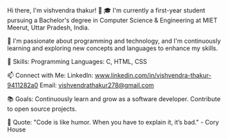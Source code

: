 Hi there, I'm vishvendra thakur! 👋
🎓 I'm currently a first-year student pursuing a Bachelor's degree in Computer Science & Engineering at MIET Meerut, Uttar Pradesh, India.

🌱 I'm passionate about programming and technology, and I'm continuously learning and exploring new concepts and languages to enhance my skills.

🚀 Skills:
Programming Languages: C, HTML, CSS

📫 Connect with Me:
LinkedIn: www.linkedin.com/in/vishvendra-thakur-9411282a0
Email: vishvendrathakur278@gmail.com

📚 Goals:
Continuously learn and grow as a software developer.
Contribute to open source projects.

🌟 Quote:
"Code is like humor. When you have to explain it, it’s bad." - Cory House

<!---
vishvendrathakur/vishvendrathakur is a ✨ special ✨ repository because its `README.md` (this file) appears on your GitHub profile.
You can click the Preview link to take a look at your changes.
--->
